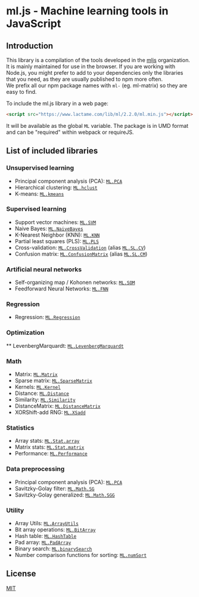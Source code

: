 # ml.js - Machine learning tools in JavaScript

## Introduction

This library is a compilation of the tools developed in the [mljs](https://github.com/mljs) organization.  
It is mainly maintained for use in the browser. If you are working with Node.js, you might prefer to add
to your dependencies only the libraries that you need, as they are usually published to npm more often.  
We prefix all our npm package names with `ml-` (eg. ml-matrix) so they are easy to find.

To include the ml.js library in a web page:
```html
<script src="https://www.lactame.com/lib/ml/2.2.0/ml.min.js"></script>
```
It will be available as the global `ML` variable. The package is in UMD format and can be "required" within webpack or requireJS.

## List of included libraries

### Unsupervised learning

* Principal component analysis (PCA): [`ML.PCA`](https://github.com/mljs/pca)
* Hierarchical clustering: [`ML.hclust`](https://github.com/mljs/hclust)
* K-means: [`ML.kmeans`](https://github.com/mljs/kmeans)

### Supervised learning

* Support vector machines: [`ML.SVM`](https://github.com/mljs/svm)
* Naive Bayes: [`ML.NaiveBayes`](https://github.com/mljs/naive-bayes)
* K-Nearest Neighbor (KNN): [`ML.KNN`](https://github.com/mljs/knn)
* Partial least squares (PLS): [`ML.PLS`](https://github.com/mljs/pls)
* Cross-validation: [`ML.CrossValidation`](https://github.com/mljs/cross-validation) (alias [`ML.SL.CV`](https://github.com/mljs/cross-validation))
* Confusion matrix: [`ML.ConfusionMatrix`](https://github.com/mljs/confusion-matrix) (alias [`ML.SL.CM`](https://github.com/mljs/confusion-matrix))

### Artificial neural networks

* Self-organizing map / Kohonen networks: [`ML.SOM`](https://github.com/mljs/som)
* Feedforward Neural Networks: [`ML.FNN`](https://github.com/mljs/feedforward-neural-networks)

### Regression

* Regression: [`ML.Regression`](https://github.com/mljs/regression)

### Optimization

** LevenbergMarquardt: [`ML.LevenbergMarquardt`](https://github.com/mljs/levenberg-marquardt)

### Math

* Matrix: [`ML.Matrix`](https://github.com/mljs/matrix)
* Sparse matrix: [`ML.SparseMatrix`](https://github.com/mljs/sparse-matrix)
* Kernels: [`ML.Kernel`](https://github.com/mljs/kernel)
* Distance: [`ML.Distance`](https://github.com/mljs/distance)
* Similarity: [`ML.Similarity`](https://github.com/mljs/distance)
* DistanceMatrix: [`ML.DistanceMatrix`](https://github.com/mljs/distance-matrix)
* XORShift-add RNG: [`ML.XSadd`](https://github.com/mljs/xsadd)

### Statistics

* Array stats: [`ML.Stat.array`](https://github.com/mljs/stat)
* Matrix stats: [`ML.Stat.matrix`](https://github.com/mljs/stat)
* Performance: [`ML.Performance`](https://github.com/mljs/performance)

### Data preprocessing

* Principal component analysis (PCA): [`ML.PCA`](https://github.com/mljs/pca)
* Savitzky-Golay filter: [`ML.Math.SG`](https://github.com/mljs/savitzky-golay)
* Savitzky-Golay generalized: [`ML.Math.SGG`](https://github.com/mljs/savitzky-golay-generalized)

### Utility

* Array Utils: [`ML.ArrayUtils`](https://github.com/mljs/array-utils)
* Bit array operations: [`ML.BitArray`](https://github.com/mljs/bit-array)
* Hash table: [`ML.HashTable`](https://github.com/mljs/hash-table)
* Pad array: [`ML.PadArray`](https://github.com/mljs/pad-array)
* Binary search: [`ML.binarySearch`](https://github.com/darkskyapp/binary-search)
* Number comparison functions for sorting: [`ML.numSort`](https://github.com/sindresorhus/num-sort)

## License

  [MIT](./LICENSE)
